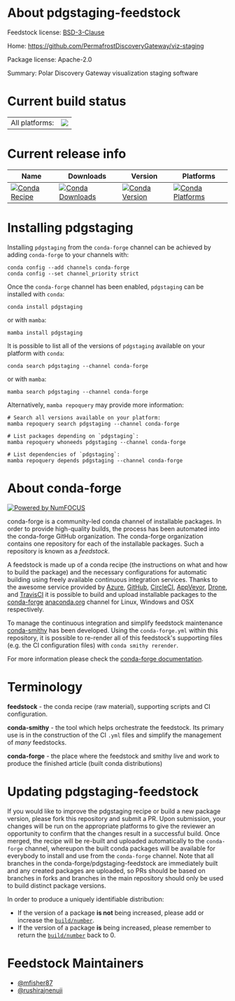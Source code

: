 About pdgstaging-feedstock
==========================

Feedstock license: [BSD-3-Clause](https://github.com/conda-forge/pdgstaging-feedstock/blob/main/LICENSE.txt)

Home: https://github.com/PermafrostDiscoveryGateway/viz-staging

Package license: Apache-2.0

Summary: Polar Discovery Gateway visualization staging software

Current build status
====================


<table><tr><td>All platforms:</td>
    <td>
      <a href="https://dev.azure.com/conda-forge/feedstock-builds/_build/latest?definitionId=22642&branchName=main">
        <img src="https://dev.azure.com/conda-forge/feedstock-builds/_apis/build/status/pdgstaging-feedstock?branchName=main">
      </a>
    </td>
  </tr>
</table>

Current release info
====================

| Name | Downloads | Version | Platforms |
| --- | --- | --- | --- |
| [![Conda Recipe](https://img.shields.io/badge/recipe-pdgstaging-green.svg)](https://anaconda.org/conda-forge/pdgstaging) | [![Conda Downloads](https://img.shields.io/conda/dn/conda-forge/pdgstaging.svg)](https://anaconda.org/conda-forge/pdgstaging) | [![Conda Version](https://img.shields.io/conda/vn/conda-forge/pdgstaging.svg)](https://anaconda.org/conda-forge/pdgstaging) | [![Conda Platforms](https://img.shields.io/conda/pn/conda-forge/pdgstaging.svg)](https://anaconda.org/conda-forge/pdgstaging) |

Installing pdgstaging
=====================

Installing `pdgstaging` from the `conda-forge` channel can be achieved by adding `conda-forge` to your channels with:

```
conda config --add channels conda-forge
conda config --set channel_priority strict
```

Once the `conda-forge` channel has been enabled, `pdgstaging` can be installed with `conda`:

```
conda install pdgstaging
```

or with `mamba`:

```
mamba install pdgstaging
```

It is possible to list all of the versions of `pdgstaging` available on your platform with `conda`:

```
conda search pdgstaging --channel conda-forge
```

or with `mamba`:

```
mamba search pdgstaging --channel conda-forge
```

Alternatively, `mamba repoquery` may provide more information:

```
# Search all versions available on your platform:
mamba repoquery search pdgstaging --channel conda-forge

# List packages depending on `pdgstaging`:
mamba repoquery whoneeds pdgstaging --channel conda-forge

# List dependencies of `pdgstaging`:
mamba repoquery depends pdgstaging --channel conda-forge
```


About conda-forge
=================

[![Powered by
NumFOCUS](https://img.shields.io/badge/powered%20by-NumFOCUS-orange.svg?style=flat&colorA=E1523D&colorB=007D8A)](https://numfocus.org)

conda-forge is a community-led conda channel of installable packages.
In order to provide high-quality builds, the process has been automated into the
conda-forge GitHub organization. The conda-forge organization contains one repository
for each of the installable packages. Such a repository is known as a *feedstock*.

A feedstock is made up of a conda recipe (the instructions on what and how to build
the package) and the necessary configurations for automatic building using freely
available continuous integration services. Thanks to the awesome service provided by
[Azure](https://azure.microsoft.com/en-us/services/devops/), [GitHub](https://github.com/),
[CircleCI](https://circleci.com/), [AppVeyor](https://www.appveyor.com/),
[Drone](https://cloud.drone.io/welcome), and [TravisCI](https://travis-ci.com/)
it is possible to build and upload installable packages to the
[conda-forge](https://anaconda.org/conda-forge) [anaconda.org](https://anaconda.org/)
channel for Linux, Windows and OSX respectively.

To manage the continuous integration and simplify feedstock maintenance
[conda-smithy](https://github.com/conda-forge/conda-smithy) has been developed.
Using the ``conda-forge.yml`` within this repository, it is possible to re-render all of
this feedstock's supporting files (e.g. the CI configuration files) with ``conda smithy rerender``.

For more information please check the [conda-forge documentation](https://conda-forge.org/docs/).

Terminology
===========

**feedstock** - the conda recipe (raw material), supporting scripts and CI configuration.

**conda-smithy** - the tool which helps orchestrate the feedstock.
                   Its primary use is in the construction of the CI ``.yml`` files
                   and simplify the management of *many* feedstocks.

**conda-forge** - the place where the feedstock and smithy live and work to
                  produce the finished article (built conda distributions)


Updating pdgstaging-feedstock
=============================

If you would like to improve the pdgstaging recipe or build a new
package version, please fork this repository and submit a PR. Upon submission,
your changes will be run on the appropriate platforms to give the reviewer an
opportunity to confirm that the changes result in a successful build. Once
merged, the recipe will be re-built and uploaded automatically to the
`conda-forge` channel, whereupon the built conda packages will be available for
everybody to install and use from the `conda-forge` channel.
Note that all branches in the conda-forge/pdgstaging-feedstock are
immediately built and any created packages are uploaded, so PRs should be based
on branches in forks and branches in the main repository should only be used to
build distinct package versions.

In order to produce a uniquely identifiable distribution:
 * If the version of a package **is not** being increased, please add or increase
   the [``build/number``](https://docs.conda.io/projects/conda-build/en/latest/resources/define-metadata.html#build-number-and-string).
 * If the version of a package **is** being increased, please remember to return
   the [``build/number``](https://docs.conda.io/projects/conda-build/en/latest/resources/define-metadata.html#build-number-and-string)
   back to 0.

Feedstock Maintainers
=====================

* [@mfisher87](https://github.com/mfisher87/)
* [@rushirajnenuji](https://github.com/rushirajnenuji/)

